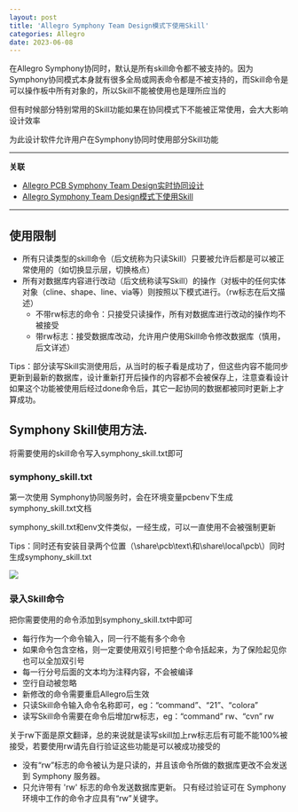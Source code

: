 ```yaml
---
layout: post
title: 'Allegro Symphony Team Design模式下使用Skill'
categories: Allegro
date: 2023-06-08
---
```


在Allegro Symphony协同时，默认是所有skill命令都不被支持的。因为Symphony协同模式本身就有很多全局或网表命令都是不被支持的，而Skill命令是可以操作板中所有对象的，所以Skill不能被使用也是理所应当的

但有时候部分特别常用的Skill功能如果在协同模式下不能被正常使用，会大大影响设计效率

为此设计软件允许用户在Symphony协同时使用部分Skill功能

* * *

**关联**

*   [Allegro PCB Symphony Team Design实时协同设计](https://tiny-yhw.github.io//2023/06/10/2023-06-10-cadence-allegro-symphony-team-design/)
*   [Allegro Symphony Team Design模式下使用Skill](https://tiny-yhw.github.io//2023/06/10/2023-06-10-cadence-allegro-symphony-team-design-skill/)

* * *


使用限制
----

*   所有只读类型的skill命令（后文统称为只读Skill）只要被允许后都是可以被正常使用的（如切换显示层，切换格点）
*   所有对数据库内容进行改动（后文统称读写Skill）的操作（对板中的任何实体对象（cline、shape、line、via等）则按照以下模式进行。（rw标志在后文描述）
    *   不带rw标志的命令：只接受只读操作，所有对数据库进行改动的操作均不被接受
    *   带rw标志：接受数据库改动，允许用户使用Skill命令修改数据库（慎用，后文详述）

Tips：部分读写Skill实测使用后，从当时的板子看是成功了，但这些内容不能同步更新到最新的数据库，设计重新打开后操作的内容都不会被保存上，注意查看设计如果这个功能被使用后经过done命令后，其它一起协同的数据都被同时更新上才算成功。

Symphony Skill使用方法.
-------------------

将需要使用的skill命令写入symphony\_skill.txt即可

### symphony\_skill.txt

第一次使用 Symphony协同服务时，会在环境变量pcbenv下生成symphony\_skill.txt文档

symphony\_skill.txt和env文件类似，一经生成，可以一直使用不会被强制更新

Tips：同时还有安装目录两个位置（\\share\\pcb\\text\\和\\share\\local\\pcb\\）同时生成symphony\_skill.txt

![](https://a1024.synology.me:222/images/blog2022/getting_started-63.gif)

### 录入Skill命令

把你需要使用的命令添加到symphony\_skill.txt中即可

*   每行作为一个命令输入，同一行不能有多个命令
*   如果命令包含空格，则一定要使用双引号把整个命令括起来，为了保险起见你也可以全加双引号
*   每一行分号后面的文本均为注释内容，不会被编译
*   空行自动被忽略
*   新修改的命令需要重启Allegro后生效
*   只读Skill命令输入命令名称即可，eg：“command”、“21”、“colora”
*   读写Skill命令需要在命令后增加rw标志，eg：“command” rw、“cvn” rw

关于rw下面是原文翻译，总的来说就是读写skill加上rw标志后有可能不能100%被接受，若要使用rw请先自行验证这些功能是可以被成功接受的

*   没有“rw”标志的命令被认为是只读的，并且该命令所做的数据库更改不会发送到 Symphony 服务器。
*   只允许带有 'rw' 标志的命令发送数据库更新。 只有经过验证可在 Symphony 环境中工作的命令才应具有“rw”关键字。